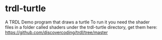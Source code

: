 # trdl-turtle
A TRDL Demo program that draws a turtle
To run it you need the shader files in a folder called shaders under the trdl-turtle directory, get them here:
https://github.com/discovercoding/trdl/tree/master

